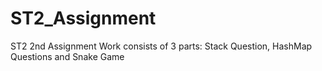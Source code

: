 # ST2_Assignment

ST2 2nd Assignment Work consists of 3 parts: Stack Question, HashMap Questions and Snake Game


